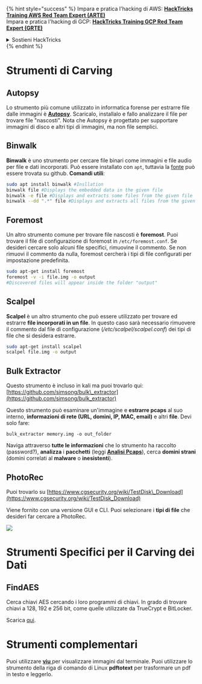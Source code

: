 {% hint style="success" %}
Impara e pratica l'hacking di AWS: <img src="/.gitbook/assets/arte.png" alt="" data-size="line">[**HackTricks Training AWS Red Team Expert (ARTE)**](https://training.hacktricks.xyz/courses/arte)<img src="/.gitbook/assets/arte.png" alt="" data-size="line">\
Impara e pratica l'hacking di GCP: <img src="/.gitbook/assets/grte.png" alt="" data-size="line">[**HackTricks Training GCP Red Team Expert (GRTE)**<img src="/.gitbook/assets/grte.png" alt="" data-size="line">](https://training.hacktricks.xyz/courses/grte)

<details>

<summary>Sostieni HackTricks</summary>

* Controlla i [**piani di abbonamento**](https://github.com/sponsors/carlospolop)!
* **Unisciti al** 💬 [**gruppo Discord**](https://discord.gg/hRep4RUj7f) o al [**gruppo telegram**](https://t.me/peass) o **seguici** su **Twitter** 🐦 [**@hacktricks\_live**](https://twitter.com/hacktricks\_live)**.**
* **Condividi trucchi di hacking inviando PR a** [**HackTricks**](https://github.com/carlospolop/hacktricks) e [**HackTricks Cloud**](https://github.com/carlospolop/hacktricks-cloud) repos di github.

</details>
{% endhint %}


# Strumenti di Carving

## Autopsy

Lo strumento più comune utilizzato in informatica forense per estrarre file dalle immagini è [**Autopsy**](https://www.autopsy.com/download/). Scaricalo, installalo e fallo analizzare il file per trovare file "nascosti". Nota che Autopsy è progettato per supportare immagini di disco e altri tipi di immagini, ma non file semplici.

## Binwalk <a id="binwalk"></a>

**Binwalk** è uno strumento per cercare file binari come immagini e file audio per file e dati incorporati.
Può essere installato con `apt`, tuttavia la [fonte](https://github.com/ReFirmLabs/binwalk) può essere trovata su github.
**Comandi utili**:
```bash
sudo apt install binwalk #Insllation
binwalk file #Displays the embedded data in the given file
binwalk -e file #Displays and extracts some files from the given file
binwalk --dd ".*" file #Displays and extracts all files from the given file
```
## Foremost

Un altro strumento comune per trovare file nascosti è **foremost**. Puoi trovare il file di configurazione di foremost in `/etc/foremost.conf`. Se desideri cercare solo alcuni file specifici, rimuovine il commento. Se non rimuovi il commento da nulla, foremost cercherà i tipi di file configurati per impostazione predefinita.
```bash
sudo apt-get install foremost
foremost -v -i file.img -o output
#Discovered files will appear inside the folder "output"
```
## **Scalpel**

**Scalpel** è un altro strumento che può essere utilizzato per trovare ed estrarre **file incorporati in un file**. In questo caso sarà necessario rimuovere il commento dal file di configurazione \(_/etc/scalpel/scalpel.conf_\) dei tipi di file che si desidera estrarre.
```bash
sudo apt-get install scalpel
scalpel file.img -o output
```
## Bulk Extractor

Questo strumento è incluso in kali ma puoi trovarlo qui: [https://github.com/simsong/bulk\_extractor](https://github.com/simsong/bulk_extractor)

Questo strumento può esaminare un'immagine e **estrarre pcaps** al suo interno, **informazioni di rete \(URL, domini, IP, MAC, email\)** e altri **file**. Devi solo fare:
```text
bulk_extractor memory.img -o out_folder
```
Naviga attraverso **tutte le informazioni** che lo strumento ha raccolto \(password?\), **analizza** i **pacchetti** \(leggi [**Analisi Pcaps**](../pcap-inspection/)\), cerca **domini strani** \(domini correlati al **malware** o **inesistenti**\).

## PhotoRec

Puoi trovarlo su [https://www.cgsecurity.org/wiki/TestDisk\_Download](https://www.cgsecurity.org/wiki/TestDisk_Download)

Viene fornito con una versione GUI e CLI. Puoi selezionare i **tipi di file** che desideri far cercare a PhotoRec.

![](../../../.gitbook/assets/image%20%28524%29.png)

# Strumenti Specifici per il Carving dei Dati

## FindAES

Cerca chiavi AES cercando i loro programmi di chiavi. In grado di trovare chiavi a 128, 192 e 256 bit, come quelle utilizzate da TrueCrypt e BitLocker.

Scarica [qui](https://sourceforge.net/projects/findaes/).

# Strumenti complementari

Puoi utilizzare [**viu** ](https://github.com/atanunq/viu)per visualizzare immagini dal terminale.
Puoi utilizzare lo strumento della riga di comando di Linux **pdftotext** per trasformare un pdf in testo e leggerlo.
